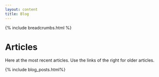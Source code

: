 ```yaml
---
layout: content
title: Blog
---
```


{% include breadcrumbs.html %}

# Articles
Here at the most recent articles. Use the links of the right for older articles.

{% include blog_posts.html%}